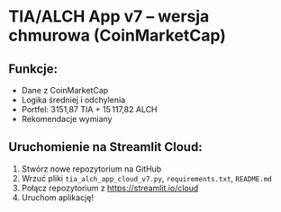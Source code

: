 # TIA/ALCH App v7 – wersja chmurowa (CoinMarketCap)

## Funkcje:
- Dane z CoinMarketCap
- Logika średniej i odchylenia
- Portfel: 3151,87 TIA + 15 117,82 ALCH
- Rekomendacje wymiany

## Uruchomienie na Streamlit Cloud:
1. Stwórz nowe repozytorium na GitHub
2. Wrzuć pliki `tia_alch_app_cloud_v7.py`, `requirements.txt`, `README.md`
3. Połącz repozytorium z https://streamlit.io/cloud
4. Uruchom aplikację!